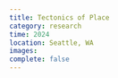```yaml
---
title: Tectonics of Place
category: research
time: 2024
location: Seattle, WA
images: 
complete: false
---
```

